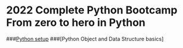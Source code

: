 # 2022 Complete Python Bootcamp From zero to hero in Python

###[Python setup](./setup.md)
###[Python Object and Data Structure basics]
